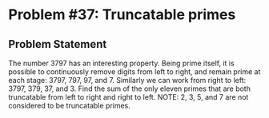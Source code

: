 # Problem #37: Truncatable primes 

## Problem Statement 

The number 3797 has an interesting property. Being prime itself, it is possible to continuously remove digits from left to right, and remain prime at each stage: 3797, 797, 97, and 7. Similarly we can work from right to left: 3797, 379, 37, and 3.
Find the sum of the only eleven primes that are both truncatable from left to right and right to left.
NOTE: 2, 3, 5, and 7 are not considered to be truncatable primes.
